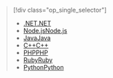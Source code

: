 > [!div class="op_single_selector"]
> * [<span data-ttu-id="c02a4-101">.NET</span><span class="sxs-lookup"><span data-stu-id="c02a4-101">.NET</span></span>](../articles/storage/queues/storage-dotnet-how-to-use-queues.md)
> * [<span data-ttu-id="c02a4-102">Node.js</span><span class="sxs-lookup"><span data-stu-id="c02a4-102">Node.js</span></span>](../articles/storage/queues/storage-nodejs-how-to-use-queues.md)
> * [<span data-ttu-id="c02a4-103">Java</span><span class="sxs-lookup"><span data-stu-id="c02a4-103">Java</span></span>](../articles/storage/queues/storage-java-how-to-use-queue-storage.md)
> * [<span data-ttu-id="c02a4-104">C++</span><span class="sxs-lookup"><span data-stu-id="c02a4-104">C++</span></span>](../articles/storage/queues/storage-c-plus-plus-how-to-use-queues.md)
> * [<span data-ttu-id="c02a4-105">PHP</span><span class="sxs-lookup"><span data-stu-id="c02a4-105">PHP</span></span>](../articles/storage/queues/storage-php-how-to-use-queues.md)
> * [<span data-ttu-id="c02a4-106">Ruby</span><span class="sxs-lookup"><span data-stu-id="c02a4-106">Ruby</span></span>](../articles/storage/queues/storage-ruby-how-to-use-queue-storage.md)
> * [<span data-ttu-id="c02a4-107">Python</span><span class="sxs-lookup"><span data-stu-id="c02a4-107">Python</span></span>](../articles/storage/queues/storage-python-how-to-use-queue-storage.md)
> 
> 

